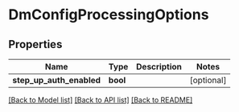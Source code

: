 # DmConfigProcessingOptions

## Properties
Name | Type | Description | Notes
------------ | ------------- | ------------- | -------------
**step_up_auth_enabled** | **bool** |  | [optional] 

[[Back to Model list]](../README.md#documentation-for-models) [[Back to API list]](../README.md#documentation-for-api-endpoints) [[Back to README]](../README.md)


